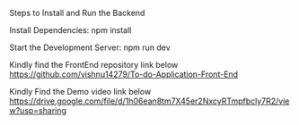 Steps to Install and Run the Backend

Install Dependencies:
npm install

Start the Development Server:
npm run dev

Kindly find the FrontEnd repository link below 
https://github.com/vishnu14279/To-do-Application-Front-End

Kindly Find the Demo video link below
https://drive.google.com/file/d/1h06ean8tm7X45er2NxcyRTmpfbcly7R2/view?usp=sharing
